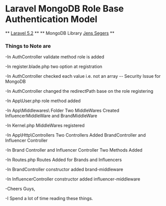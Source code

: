 # Laravel MongoDB Role Base Authentication Model

** [Laravel 5.2](https://packagist.org/packages/laravel/laravel) **
** MongoDB Library [Jens Segers](https://github.com/jenssegers/laravel-mongodb) **


### Things to Note are

-In AuthController validate method role is added

-In register.blade.php two option at registration

-In AuthController checked each value i.e. not an array -- Security Issue for MongoDB

-In AuthController changed the redirectPath base on the role registering

-In App\User.php role method added

-In App\Middlewares\ Folder Two MiddleWares Created InfluencerMiddleWare and BrandMiddleWare

-In Kernel.php MiddleWares registered

-In App\Http\Controllers Two Controllers Added BrandController and Influencer Controller

-In Brand Controller and Influencer Controller Two Methods Added

-In Routes.php Routes Added for Brands and Influencers

-In BrandController constructor added brand-middleware

-In InfluencerController constructor added influencer-middleware




-Cheers Guys,

-I Spend a lot of time reading these things.
